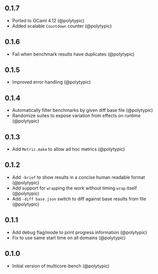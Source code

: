 ## 0.1.7

- Ported to OCaml 4.12 (@polytypic)
- Added scalable `Countdown` counter (@polytypic)

## 0.1.6

- Fail when benchmark results have duplicates (@polytypic)

## 0.1.5

- Improved error handling (@polytypic)

## 0.1.4

- Automatically filter benchmarks by given diff base file (@polytypic)
- Randomize suites to expose variation from effects on runtime (@polytypic)

## 0.1.3

- Add `Metric.make` to allow ad hoc metrics (@polytypic)

## 0.1.2

- Add `-brief` to show results in a concise human readable format (@polytypic)
- Add support for `wrap`ping the work without timing `wrap` itself (@polytypic)
- Add `-diff base.json` switch to diff against base results from file
  (@polytypic)

## 0.1.1

- Add debug flag/mode to print progress information (@polytypic)
- Fix to use same start time on all domains (@polytypic)

## 0.1.0

- Initial version of multicore-bench (@polytypic)
